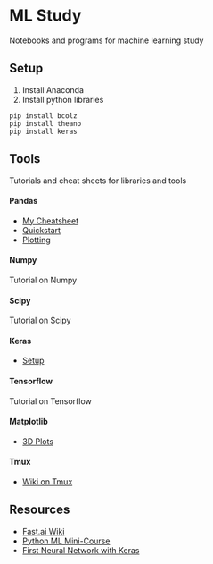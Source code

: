 # ML Study
Notebooks and programs for machine learning study

## Setup

1. Install Anaconda
2. Install python libraries
```
pip install bcolz
pip install theano
pip install keras
```


## Tools
Tutorials and cheat sheets for libraries and tools

#### Pandas

* [My Cheatsheet](https://github.com/bfortuner/kaggle-submissions/blob/master/tutorials/titanic/PandasQuickstart.ipynb)
* [Quickstart](http://pandas.pydata.org/pandas-docs/stable/10min.html)
* [Plotting](http://pbpython.com/simple-graphing-pandas.html)

#### Numpy

Tutorial on Numpy

#### Scipy

Tutorial on Scipy

#### Keras

* [Setup](http://machinelearningmastery.com/introduction-python-deep-learning-library-keras/)

#### Tensorflow

Tutorial on Tensorflow


#### Matplotlib

* [3D Plots](http://matplotlib.org/mpl_toolkits/mplot3d/tutorial.html)


#### Tmux

* [Wiki on Tmux](http://wiki.fast.ai/index.php/Tmux)


## Resources

* [Fast.ai Wiki](http://wiki.fast.ai/index.php/Main_Page)
* [Python ML Mini-Course](http://machinelearningmastery.com/python-machine-learning-mini-course)
* [First Neural Network with Keras](http://machinelearningmastery.com/tutorial-first-neural-network-python-keras)
